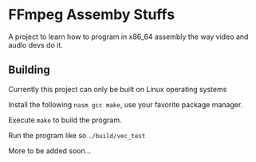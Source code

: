 # FFmpeg Assemby Stuffs
A project to learn how to program in x86_64 assembly the way video and audio devs do it.

## Building
Currently this project can only be built on Linux operating systems

Install the following `nasm gcc make`, use your favorite package manager.

Execute `make` to build the program.

Run the program like so `./build/vec_test`

More to be added soon...
